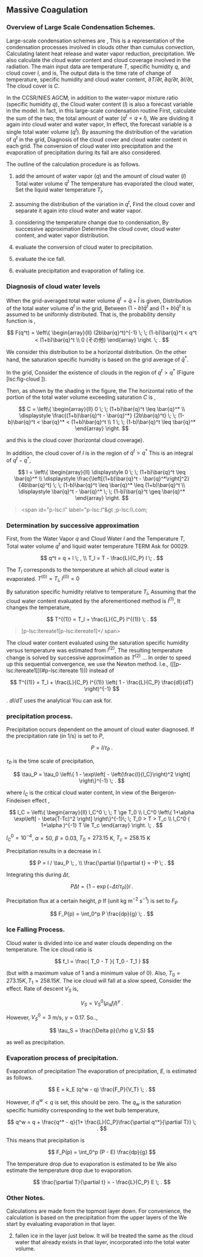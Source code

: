 ## Massive Coagulation

### Overview of Large Scale Condensation Schemes.

Large-scale condensation schemes are ,
This is a representation of the condensation processes involved in clouds other than cumulus convection,
Calculating latent heat release and water vapor reduction, precipitation.
We also calculate the cloud water content and cloud coverage involved in the radiation.
The main input data are temperature $T$, specific humidity $q$, and cloud cover $l$, and is,
The output data is the time rate of change of temperature, specific humidity and cloud water content,
$\partial T/\partial t, \partial q/\partial t, \partial l/\partial t$,
The cloud cover is $C$.

In the CCSR/NIES AGCM, in addition to the water-vapor mixture ratio (specific humidity $q$), the
Cloud water content ($l$) is also a forecast variable in the model.
In fact, in this large-scale condensation routine
First, calculate the sum of the two, the total amount of water ($q^t = q+l$),
We are dividing it again into cloud water and water vapor,
In effect, the forecast variable is a single total water volume ($q^t$).
By assuming the distribution of the variation of $q^t$ in the grid,
Diagnosis of the cloud cover and cloud water content in each grid.
The conversion of cloud water into precipitation and the evaporation of precipitation during its fall are also considered.

The outline of the calculation procedure is as follows.

1. add the amount of water vapor ($q$) and the amount of cloud water ($l$)
 Total water volume $q^t$
 The temperature has evaporated the cloud water,
     Set the liquid water temperature $T_l$.

2. assuming the distribution of the variation in $q^t$,
 Find the cloud cover and separate it again into cloud water and water vapor.

3. considering the temperature change due to condensation,
 By successive approximation
 Determine the cloud cover, cloud water content, and water vapor distribution.

4. evaluate the conversion of cloud water to precipitation.

5. evaluate the ice fall.

6. evaluate precipitation and evaporation of falling ice.

### Diagnosis of cloud water levels

When the grid-averaged total water volume $\bar{q}^t = \bar{q} + \bar{l}$ is given,
Distribution of the total water volume $q^t$ in the grid,
Between $(1-b)\bar{q}^t$ and $(1+b)\bar{q}^t$
It is assumed to be uniformly distributed. That is, the probability density function is ,

$$
  F(q^t) = \left\{
           \begin{array}{ll}
             (2b\bar{q}^t)^{-1} \; \;
                 (1-b)\bar{q}^t < q^t <  (1+b)\bar{q}^t \\
             0                         (その他)
           \end{array}
           \right. \; .
$$


We consider this distribution to be a horizontal distribution.
On the other hand, the saturation specific humidity is based on the grid average of $\bar{q}^*$.

In the grid,
Consider the existence of clouds in the region of $q^t > q^*$ (Figure [lsc:fig-cloud [\]](#lsc:fig-cloud)).

Then, as shown by the shading in the figure, the
The horizontal ratio of the portion of the total water volume exceeding saturation $C$ is ,

$$
  C = \left\{
           \begin{array}{ll}
             0 \; \;  (1+b)\bar{q}^t \leq \bar{q}^* \\
             \displaystyle
             \frac{(1+b)\bar{q}^t - \bar{q}^*}
                  {2b\bar{q}^t}                    
               \; \;  (1-b)\bar{q}^t < \bar{q}^* < (1+b)\bar{q}^t \\
             1 \; \;  (1-b)\bar{q}^t \leq \bar{q}^*
           \end{array}
        \right.
$$


and this is the cloud cover (horizontal cloud coverage).

In addition, the cloud cover of $l$ is in the region of $q^t > q^*$
This is an integral of $q^t - q^*$,

$$
  l = \left\{
           \begin{array}{ll} \displaystyle
             0 \; \;  (1+b)\bar{q}^t \leq \bar{q}^* \\
            \displaystyle
             \frac{\left[(1+b)\bar{q}^t - \bar{q}^*\right]^2}
                  {4b\bar{q}^t}
               \; \;  (1-b)\bar{q}^t \leq \bar{q}^* \leq (1+b)\bar{q}^t  \\
            \displaystyle
             \bar{q}^t - \bar{q}^*
                \; \;  (1-b)\bar{q}^t \geq \bar{q}^*
           \end{array}
        \right.
$$

> <span id="p-lsc:l" label="p-lsc:l"&gt ;p-lsc:l\\.com;</span>

### Determination by successive approximation

First, from the Water Vapor $q$ and Cloud Water $l$ and the Temperature $T$,
Total water volume $q^t$ and liquid water temperature TERM Ask for 00029.

$$
  q^t   =  q + l \; , \\
  T_l   =  T - \frac{L}{C_P} l \; .
$$



The $T_l$ corresponds to the temperature at which all cloud water is evaporated.
$T^{(0)} = T_l$, $l^{(0)} = 0$

By saturation specific humidity relative to temperature $T_l$,
Assuming that the cloud water content evaluated by the aforementioned method is $l^{(1)}$,
It changes the temperature,

$$
  T^{(1)} = T_l +  \frac{L}{C_P} l^{(1)} \; .
$$

> <span id="p-lsc:itereate1" label="p- lsc:itereate1">[p-lsc:itereate1\[p-lsc:itereate1]</ span>

The cloud water content evaluated using the saturation specific humidity versus temperature was estimated from $l^{(2)}$,
The resulting temperature change is solved by successive approximation as $T^{(2)}$ ...
In order to speed up this sequential convergence, we use the Newton method.
I.e., ([\[p-lsc:itereate1\]](#p-lsc:itereate 1))) instead of

$$
  T^{(1)} = T_l +  \frac{L}{C_P} l^{(1)}
                   \left( 1 - \frac{L}{C_P} \frac{dl}{dT} \right)^{-1}
$$


.
$dl/dT$ uses the analytical You can ask for.

### precipitation process.

Precipitation occurs dependent on the amount of cloud water diagnosed.
If the precipitation rate (in 1/s) is set to $P$,

$$
  P = l / \tau_P \; .
$$


$\tau_P$ is the time scale of precipitation,

$$
  \tau_P  = \tau_0 \left\{ 1 - \exp\left[ - \left(\frac{l}{l_C}\right)^2  
                                   \right]  \right\}^{-1} \; .
$$


where $l_C$ is the critical cloud water content,
In view of the Bergeron-Findeisen effect ,

$$
  l_C = \left\{
        \begin{array}{ll}
          l_C^0 \; \;  T \ge T_0 \\
          l_C^0 \left\{ 1+\alpha \exp\left[ - \beta(T-Tc)^2 \right]
                \right\}^{-1}\; \;
                       T_0 > T >  T_c \\
          l_C^0 ( 1+\alpha )^{-1}
                       T \le T_c
        \end{array}
        \right. \; .
$$


$l_C^0=10^{-4}$, $\alpha=50$, $\beta=0.03$,
$T_0=273.15$ K, $T_c=258.15$ K

Precipitation results in a decrease in $l$.

$$
  P          =  l / \tau_P \; , \\
  \frac{\partial l}{\partial t}  =  -P \; .
$$



Integrating this during $\Delta t$,

$$
  P \Delta t  =  \left\{ 1- \exp(- \Delta t/\tau_P) \right\} l \; .
$$


Precipitation flux at a certain height, $p$
If (unit kg m$^{-2}$ s$^{-1}$) is set to $F_P$

$$
  F_P(p) = \int_0^p P \frac{dp}{g} \; .
$$


### Ice Falling Process.

Cloud water is divided into ice and water clouds depending on the temperature.
The ice cloud ratio is

$$
   f_I = \frac{ T_0 - T }{ T_0 - T_1 }
$$


(but with a maximum value of 1 and a minimum value of 0). Also,
$T_0 = 273.15{K}, T_1 = 258.15{K}$.
The ice cloud will fall at a slow speed,
Consider the effect. Rate of descent $V_S$ is,

$$
  V_S = V_S^0 ( \rho_a f_I l )^\gamma \; .
$$


However, $V_S^0=3$ m/s, $\gamma=0.17$.
So..,

$$
  \tau_S = \frac{\Delta p}{\rho g V_S}
$$


as well as precipitation.

### Evaporation process of precipitation.

Evaporation of precipitation The evaporation of precipitation, $E$, is estimated as follows.

$$
E = k_E (q^w - q) \frac{F_P}{V_T} \; .
$$


However, if $q^w < q$ is set, this should be zero.
The $q_w$ is the saturation specific humidity corresponding to the wet bulb temperature,

$$
  q^w = q + \frac{q^* - q}{1+ \frac{L}{C_P}\frac{\partial q^*}{\partial T}} \; .
$$


This means that precipitation is

$$
  F_P(p) = \int_0^p (P - E) \frac{dp}{g}
$$


The temperature drop due to evaporation is estimated to be We also estimate the temperature drop due to evaporation.

$$
  \frac{\partial T}{\partial t} = - \frac{L}{C_P} E \; .
$$


### Other Notes.

Calculations are made from the topmost layer down.
 For convenience, the calculation is based on the precipitation from the upper layers of the
 We start by evaluating evaporation in that layer.

2. fallen ice in the layer just below.
 It will be treated the same as the cloud water that already exists in that layer,
 incorporated into the total water volume.
